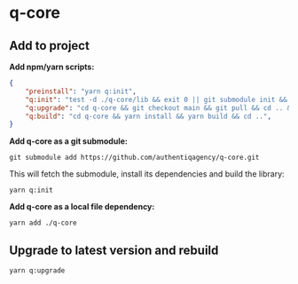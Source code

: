 # q-core

## Add to project

**Add npm/yarn scripts:**

```json
{
    "preinstall": "yarn q:init",
    "q:init": "test -d ./q-core/lib && exit 0 || git submodule init && yarn q:build",
    "q:upgrade": "cd q-core && git checkout main && git pull && cd .. && yarn q:build",
    "q:build": "cd q-core && yarn install && yarn build && cd ..",
}
```

**Add q-core as a git submodule:**

`git submodule add https://github.com/authentiqagency/q-core.git`

This will fetch the submodule, install its dependencies and build the library:

`yarn q:init`

**Add q-core as a local file dependency:**

`yarn add ./q-core`

## Upgrade to latest version and rebuild

`yarn q:upgrade`
